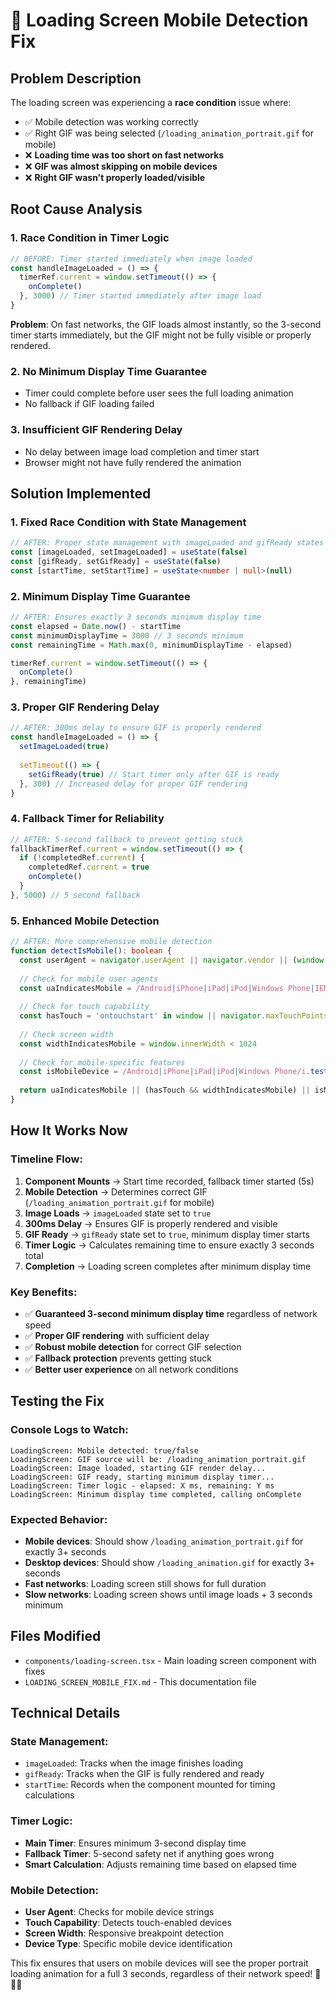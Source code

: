 # 🔧 Loading Screen Mobile Detection Fix

## Problem Description

The loading screen was experiencing a **race condition** issue where:
- ✅ Mobile detection was working correctly
- ✅ Right GIF was being selected (`/loading_animation_portrait.gif` for mobile)
- ❌ **Loading time was too short on fast networks**
- ❌ **GIF was almost skipping on mobile devices**
- ❌ **Right GIF wasn't properly loaded/visible**

## Root Cause Analysis

### 1. **Race Condition in Timer Logic**
```typescript
// BEFORE: Timer started immediately when image loaded
const handleImageLoaded = () => {
  timerRef.current = window.setTimeout(() => {
    onComplete()
  }, 3000) // Timer started immediately after image load
}
```

**Problem**: On fast networks, the GIF loads almost instantly, so the 3-second timer starts immediately, but the GIF might not be fully visible or properly rendered.

### 2. **No Minimum Display Time Guarantee**
- Timer could complete before user sees the full loading animation
- No fallback if GIF loading failed

### 3. **Insufficient GIF Rendering Delay**
- No delay between image load completion and timer start
- Browser might not have fully rendered the animation

## Solution Implemented

### 1. **Fixed Race Condition with State Management**
```typescript
// AFTER: Proper state management with imageLoaded and gifReady states
const [imageLoaded, setImageLoaded] = useState(false)
const [gifReady, setGifReady] = useState(false)
const [startTime, setStartTime] = useState<number | null>(null)
```

### 2. **Minimum Display Time Guarantee**
```typescript
// AFTER: Ensures exactly 3 seconds minimum display time
const elapsed = Date.now() - startTime
const minimumDisplayTime = 3000 // 3 seconds minimum
const remainingTime = Math.max(0, minimumDisplayTime - elapsed)

timerRef.current = window.setTimeout(() => {
  onComplete()
}, remainingTime)
```

### 3. **Proper GIF Rendering Delay**
```typescript
// AFTER: 300ms delay to ensure GIF is properly rendered
const handleImageLoaded = () => {
  setImageLoaded(true)
  
  setTimeout(() => {
    setGifReady(true) // Start timer only after GIF is ready
  }, 300) // Increased delay for proper GIF rendering
}
```

### 4. **Fallback Timer for Reliability**
```typescript
// AFTER: 5-second fallback to prevent getting stuck
fallbackTimerRef.current = window.setTimeout(() => {
  if (!completedRef.current) {
    completedRef.current = true
    onComplete()
  }
}, 5000) // 5 second fallback
```

### 5. **Enhanced Mobile Detection**
```typescript
// AFTER: More comprehensive mobile detection
function detectIsMobile(): boolean {
  const userAgent = navigator.userAgent || navigator.vendor || (window as any).opera || ""
  
  // Check for mobile user agents
  const uaIndicatesMobile = /Android|iPhone|iPad|iPod|Windows Phone|IEMobile|BlackBerry|webOS|Opera Mini|Mobile|CriOS|FxiOS/i.test(userAgent)
  
  // Check for touch capability
  const hasTouch = 'ontouchstart' in window || navigator.maxTouchPoints > 0
  
  // Check screen width
  const widthIndicatesMobile = window.innerWidth < 1024
  
  // Check for mobile-specific features
  const isMobileDevice = /Android|iPhone|iPad|iPod|Windows Phone/i.test(userAgent)
  
  return uaIndicatesMobile || (hasTouch && widthIndicatesMobile) || isMobileDevice
}
```

## How It Works Now

### **Timeline Flow:**
1. **Component Mounts** → Start time recorded, fallback timer started (5s)
2. **Mobile Detection** → Determines correct GIF (`/loading_animation_portrait.gif` for mobile)
3. **Image Loads** → `imageLoaded` state set to `true`
4. **300ms Delay** → Ensures GIF is properly rendered and visible
5. **GIF Ready** → `gifReady` state set to `true`, minimum display timer starts
6. **Timer Logic** → Calculates remaining time to ensure exactly 3 seconds total
7. **Completion** → Loading screen completes after minimum display time

### **Key Benefits:**
- ✅ **Guaranteed 3-second minimum display time** regardless of network speed
- ✅ **Proper GIF rendering** with sufficient delay
- ✅ **Robust mobile detection** for correct GIF selection
- ✅ **Fallback protection** prevents getting stuck
- ✅ **Better user experience** on all network conditions

## Testing the Fix

### **Console Logs to Watch:**
```
LoadingScreen: Mobile detected: true/false
LoadingScreen: GIF source will be: /loading_animation_portrait.gif
LoadingScreen: Image loaded, starting GIF render delay...
LoadingScreen: GIF ready, starting minimum display timer...
LoadingScreen: Timer logic - elapsed: X ms, remaining: Y ms
LoadingScreen: Minimum display time completed, calling onComplete
```

### **Expected Behavior:**
- **Mobile devices**: Should show `/loading_animation_portrait.gif` for exactly 3+ seconds
- **Desktop devices**: Should show `/loading_animation.gif` for exactly 3+ seconds
- **Fast networks**: Loading screen still shows for full duration
- **Slow networks**: Loading screen shows until image loads + 3 seconds minimum

## Files Modified

- `components/loading-screen.tsx` - Main loading screen component with fixes
- `LOADING_SCREEN_MOBILE_FIX.md` - This documentation file

## Technical Details

### **State Management:**
- `imageLoaded`: Tracks when the image finishes loading
- `gifReady`: Tracks when the GIF is fully rendered and ready
- `startTime`: Records when the component mounted for timing calculations

### **Timer Logic:**
- **Main Timer**: Ensures minimum 3-second display time
- **Fallback Timer**: 5-second safety net if anything goes wrong
- **Smart Calculation**: Adjusts remaining time based on elapsed time

### **Mobile Detection:**
- **User Agent**: Checks for mobile device strings
- **Touch Capability**: Detects touch-enabled devices
- **Screen Width**: Responsive breakpoint detection
- **Device Type**: Specific mobile device identification

This fix ensures that users on mobile devices will see the proper portrait loading animation for a full 3 seconds, regardless of their network speed! 🎯📱✨
